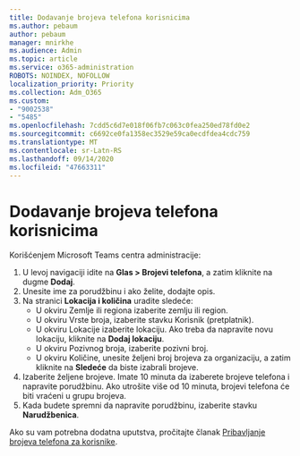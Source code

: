 ```yaml
---
title: Dodavanje brojeva telefona korisnicima
ms.author: pebaum
author: pebaum
manager: mnirkhe
ms.audience: Admin
ms.topic: article
ms.service: o365-administration
ROBOTS: NOINDEX, NOFOLLOW
localization_priority: Priority
ms.collection: Adm_O365
ms.custom:
- "9002538"
- "5485"
ms.openlocfilehash: 7cdd5c6d7e018f06fb7c063c0fea250ed78fd0e2
ms.sourcegitcommit: c6692ce0fa1358ec3529e59ca0ecdfdea4cdc759
ms.translationtype: MT
ms.contentlocale: sr-Latn-RS
ms.lasthandoff: 09/14/2020
ms.locfileid: "47663311"
---
```

# <a name="adding-phone-numbers-to-users"></a>Dodavanje brojeva telefona korisnicima

Korišćenjem Microsoft Teams centra administracije:

1. U levoj navigaciji idite na **Glas > Brojevi telefona**, a zatim kliknite na dugme **Dodaj**.
2. Unesite ime za porudžbinu i ako želite, dodajte opis.
3. Na stranici **Lokacija i količina** uradite sledeće:
    - U okviru Zemlje ili regiona izaberite zemlju ili region.
    - U okviru Vrste broja, izaberite stavku Korisnik (pretplatnik).
    - U okviru Lokacije izaberite lokaciju. Ako treba da napravite novu lokaciju, kliknite na **Dodaj lokaciju**.
    - U okviru Pozivnog broja, izaberite pozivni broj.
    - U okviru Količine, unesite željeni broj brojeva za organizaciju, a zatim kliknite na **Sledeće** da biste izabrali brojeve.
4. Izaberite željene brojeve. Imate 10 minuta da izaberete brojeve telefona i napravite porudžbinu. Ako utrošite više od 10 minuta, brojevi telefona će biti vraćeni u grupu brojeva.
5. Kada budete spremni da napravite porudžbinu, izaberite stavku **Narudžbenica**.

Ako su vam potrebna dodatna uputstva, pročitajte članak [Pribavljanje brojeva telefona za korisnike](https://docs.microsoft.com/microsoftteams/getting-phone-numbers-for-your-users).
